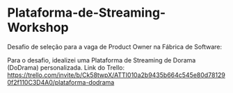 # Plataforma-de-Streaming-Workshop
Desafio de seleção para a vaga de Product Owner na Fábrica de Software:

Para o desafio, idealizei uma Plataforma de Streaming de Dorama (DoDrama) personalizada.
Link do Trello: https://trello.com/invite/b/Ck58twpX/ATTI010a2b9435b664c545e80d781290f2f110C3D4A0/plataforma-dodrama
